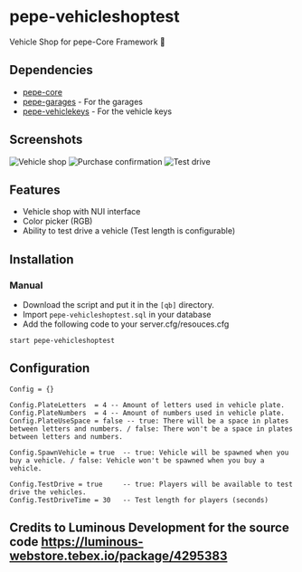 # pepe-vehicleshoptest
Vehicle Shop for pepe-Core Framework :car:

## Dependencies
- [pepe-core](https://github.com/Framework-framework/pepe-core)
- [pepe-garages](https://github.com/Framework-framework/pepe-garages) - For the garages
- [pepe-vehiclekeys](https://github.com/Framework-framework/pepe-vehiclekeys) - For the vehicle keys

## Screenshots
![Vehicle shop](https://i.imgur.com/6WOs7Xu.png)
![Purchase confirmation](https://imgur.com/k6L3vQE.png)
![Test drive](https://imgur.com/omvRCbG.png)

## Features
- Vehicle shop with NUI interface
- Color picker (RGB)
- Ability to test drive a vehicle (Test length is configurable)

## Installation
### Manual
- Download the script and put it in the `[qb]` directory.
- Import `pepe-vehicleshoptest.sql` in your database
- Add the following code to your server.cfg/resouces.cfg
```
start pepe-vehicleshoptest
```

## Configuration
```
Config = {}

Config.PlateLetters  = 4 -- Amount of letters used in vehicle plate.
Config.PlateNumbers  = 4 -- Amount of numbers used in vehicle plate.
Config.PlateUseSpace = false -- true: There will be a space in plates between letters and numbers. / false: There won't be a space in plates between letters and numbers.

Config.SpawnVehicle = true  -- true: Vehicle will be spawned when you buy a vehicle. / false: Vehicle won't be spawned when you buy a vehicle.

Config.TestDrive = true     -- true: Players will be available to test drive the vehicles.
Config.TestDriveTime = 30   -- Test length for players (seconds)
```

## Credits to Luminous Development for the source code https://luminous-webstore.tebex.io/package/4295383
